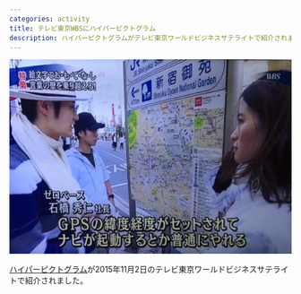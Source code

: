 ```yaml
---
categories: activity
title: テレビ東京WBSにハイパーピクトグラム
description: ハイパーピクトグラムがテレビ東京ワールドビジネスサテライトで紹介されました。
---
```


![テレビ東京ワールドビジネスサテライトでハイパーピクトグラム研究会が紹介されたシーン](/images/activity/2015-11-02-wbs/picture.jpg)

[ハイパーピクトグラム](http://tourinfo.jp/articles/pictogram/)が2015年11月2日のテレビ東京ワールドビジネスサテライトで紹介されました。
